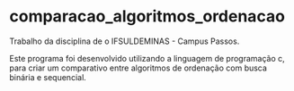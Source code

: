 # comparacao_algoritmos_ordenacao

Trabalho da disciplina de o IFSULDEMINAS - Campus Passos.

Este programa foi desenvolvido utilizando a linguagem de programação c, para criar um comparativo entre algoritmos de ordenação com busca binária e sequencial.

